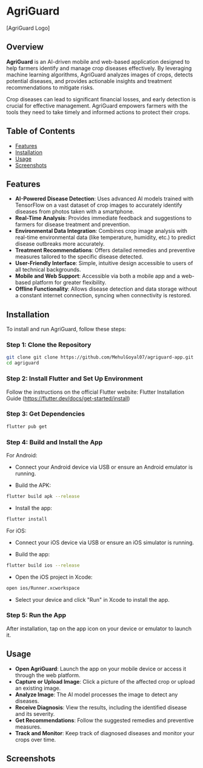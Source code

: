 # AgriGuard

[AgriGuard Logo]

## Overview

**AgriGuard** is an AI-driven mobile and web-based application designed to help farmers identify and manage crop diseases effectively. By leveraging machine learning algorithms, AgriGuard analyzes images of crops, detects potential diseases, and provides actionable insights and treatment recommendations to mitigate risks.

Crop diseases can lead to significant financial losses, and early detection is crucial for effective management. AgriGuard empowers farmers with the tools they need to take timely and informed actions to protect their crops.

## Table of Contents

- [Features](#features)
- [Installation](#installation)
- [Usage](#usage)
- [Screenshots](#screenshots)

## Features

- **AI-Powered Disease Detection**: Uses advanced AI models trained with TensorFlow on a vast dataset of crop images to accurately identify diseases from photos taken with a smartphone.
- **Real-Time Analysis**: Provides immediate feedback and suggestions to farmers for disease treatment and prevention.
- **Environmental Data Integration**: Combines crop image analysis with real-time environmental data (like temperature, humidity, etc.) to predict disease outbreaks more accurately.
- **Treatment Recommendations**: Offers detailed remedies and preventive measures tailored to the specific disease detected.
- **User-Friendly Interface**: Simple, intuitive design accessible to users of all technical backgrounds.
- **Mobile and Web Support**: Accessible via both a mobile app and a web-based platform for greater flexibility.
- **Offline Functionality**: Allows disease detection and data storage without a constant internet connection, syncing when connectivity is restored.

## Installation

To install and run AgriGuard, follow these steps:

### Step 1: Clone the Repository

```bash
git clone git clone https://github.com/MehulGoyal07/agriguard-app.git
cd agriguard
```

### Step 2: Install Flutter and Set Up Environment

Follow the instructions on the official Flutter website: Flutter Installation Guide (https://flutter.dev/docs/get-started/install)

### Step 3: Get Dependencies

```bash
flutter pub get
```

### Step 4: Build and Install the App

For Android:

- Connect your Android device via USB or ensure an Android emulator is running.

- Build the APK:

```bash
flutter build apk --release
```

- Install the app:

```bash
flutter install
```

For iOS:

- Connect your iOS device via USB or ensure an iOS simulator is running.

- Build the app:

```bash
flutter build ios --release
```

- Open the iOS project in Xcode:

```bash
open ios/Runner.xcworkspace
```

- Select your device and click "Run" in Xcode to install the app.

### Step 5: Run the App

After installation, tap on the app icon on your device or emulator to launch it.

## Usage
- **Open AgriGuard**: Launch the app on your mobile device or access it through the web platform.
- **Capture or Upload Image**: Click a picture of the affected crop or upload an existing image.
- **Analyze Image**: The AI model processes the image to detect any diseases.
- **Receive Diagnosis**: View the results, including the identified disease and its severity.
- **Get Recommendations**: Follow the suggested remedies and preventive measures.
- **Track and Monitor**: Keep track of diagnosed diseases and monitor your crops over time.

## Screenshots






